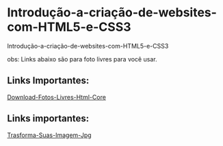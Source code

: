 # Introdução-a-criação-de-websites-com-HTML5-e-CSS3
Introdução-a-criação-de-websites-com-HTML5-e-CSS3

obs: Links abaixo são para foto livres para você usar.
## Links Importantes:
 [Download-Fotos-Livres-Html-Core](https://unsplash.com/s/photos/html-code)
## Links importantes:
 [Trasforma-Suas-Imagem-Jpg](https://tinypng.com/)
